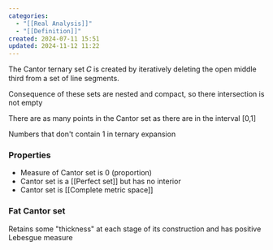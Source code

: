 ```yaml
---
categories:
  - "[[Real Analysis]]"
  - "[[Definition]]"
created: 2024-07-11 15:51
updated: 2024-11-12 11:22
---
```

The Cantor ternary set 𝐶 is created by iteratively deleting the open middle third from a set of line segments. 

Consequence of these sets are nested and compact, so there intersection is not empty

There are as many points in the Cantor set as there are in the interval [0,1]

Numbers that don't contain 1 in ternary expansion

### Properties 
- Measure of Cantor set is 0 (proportion)
- Cantor set is a [[Perfect set]] but has no interior 
- Cantor set is [[Complete metric space]]

### Fat Cantor set 
Retains some "thickness" at each stage of its construction and has positive Lebesgue measure

